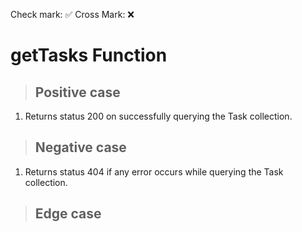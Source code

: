 Check mark: ✅
Cross Mark: ❌

# getTasks Function

> ## Positive case
1. Returns status 200 on successfully querying the Task collection.

> ## Negative case
1. Returns status 404 if any error occurs while querying the Task collection.

> ## Edge case

